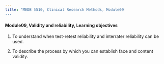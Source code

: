 ```yaml
---
title: "MEDB 5510, Clinical Research Methods, Module09
---
```


#### Module09, Validity and reliability, Learning objectives

1. To understand when test-retest reliability and interrater reliability can be used.

2. To describe the process by which you can establish face and content validity.